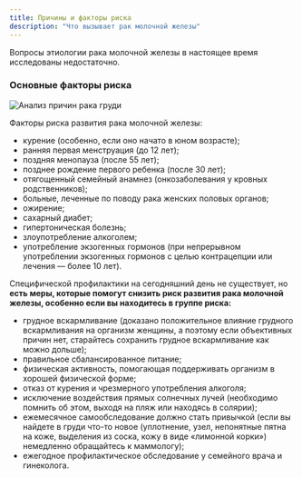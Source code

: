 ```yaml
---
title: Причины и факторы риска
description: "Что вызывает рак молочной железы"
---
```


Вопросы этиологии рака молочной железы в настоящее время исследованы недостаточно. 

### Основные факторы риска

![Анализ причин рака груди](./doctor-with-pink-awareness-ribbon-and-patient-P6BL5PJ)

Факторы риска развития рака молочной железы:

* курение (особенно, если оно начато в юном возрасте);
* ранняя первая менструация (до 12 лет);
* поздняя менопауза (после 55 лет);
* позднее рождение первого ребенка (после 30 лет);
* отягощенный семейный анамнез (онкозаболевания у кровных родственников);
* больные, леченные по поводу рака женских половых органов;
* ожирение;
* сахарный диабет;
* гипертоническая болезнь;
* злоупотребление алкоголем;
* употребление экзогенных гормонов (при непрерывном употреблении экзогенных гормонов с целью контрацепции или лечения — более 10 лет).

Специфической профилактики на сегодняшний день не существует, но **есть меры, которые помогут снизить риск развития рака молочной железы, особенно если вы находитесь в группе риска:**

* грудное вскармливание (доказано положительное влияние грудного вскармливания на организм женщины, а поэтому если объективных причин нет, старайтесь сохранить грудное вскармливание как можно дольше);
* правильное сбалансированное питание;
* физическая активность, помогающая поддерживать организм в хорошей физической форме; 
* отказ от курения и чрезмерного употребления алкоголя;
* исключение воздействия прямых солнечных лучей (необходимо помнить об этом, выходя на пляж или находясь в солярии);
* ежемесячное самообследование должно стать привычкой (если вы найдете в груди что-то новое (уплотнение, узел, непонятные пятна на коже, выделения из соска, кожу в виде «лимонной корки») немедленно обращайтесь к маммологу);
* ежегодное профилактическое обследование у семейного врача и гинеколога.
